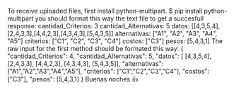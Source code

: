 To receive uploaded files, first install python-multipart.
$ pip install python-multipart
you should format this way the text file to get a succesfull response:
cantidad_Criterios: 3
cantidad_Alternativas: 5
datos: [[4,3,5,4],[2,4,3,3],[4,4,2,3],[4,3,4,3],[5,4,3,5]]
alternativas: ["A1", "A2", "A3", "A4", "A5"]
criterios: ["C1", "C2", "C3", "C4"]
costos: ["C3"]
pesos: [5,4,3,1]
The raw input for the first method should be formated this way:
{
    "cantidad_Criterios": 4,
    "cantidad_Alternativas": 5,
    "datos": [
    [4,3,5,4],
    [2,4,3,3],
    [4,4,2,3],
    [4,3,4,3],
    [5,4,3,5]],
    "alternativas": ["A1","A2","A3","A4","A5"],
    "criterios": ["C1","C2","C3","C4"],
    "costos": ["C3"],
    "pesos": [5,4,3,1]
}
Buenas noches 👍

